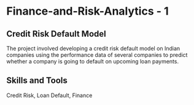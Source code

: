 # Finance-and-Risk-Analytics - 1
## Credit Risk Default Model
The project involved developing a credit risk default model on Indian companies using the performance data of several companies to predict whether a company is going to default on upcoming loan payments.

## Skills and Tools
Credit Risk, Loan Default, Finance

